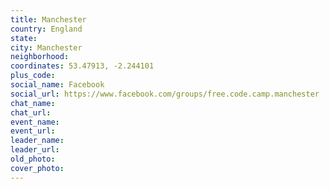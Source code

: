 ```yaml
---
title: Manchester
country: England
state: 
city: Manchester
neighborhood: 
coordinates: 53.47913, -2.244101
plus_code:
social_name: Facebook
social_url: https://www.facebook.com/groups/free.code.camp.manchester
chat_name:
chat_url:
event_name:
event_url:
leader_name:
leader_url:
old_photo: 
cover_photo:
---
```

